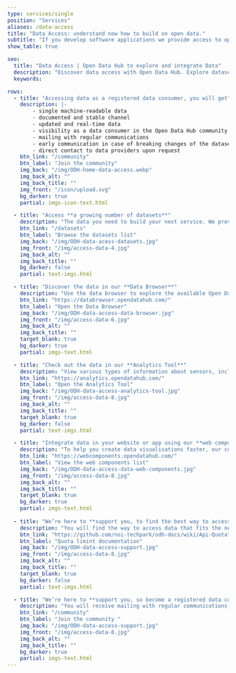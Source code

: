 ```yaml
---
type: services/single
position: "Services"
aliases: /data-access
title: "Data Access: understand now how to build on open data."
subtitle: "If you develop software applications we provide access to open data, through a **machine-readable**, documented and **stable channel**, to updated and **real-time data**, released under an Open Data licence."
show_table: true

seo:
  title: "Data Access | Open Data Hub to explore and integrate Data"
  description: "Discover data access with Open Data Hub. Explore datasets, data hubs, and tools for seamless data visualization, integration and smarter data-driven solutions."
  keywords:

rows:
  - title: "Accessing data as a registered data consumer, you will get"
    description: |-
        - single machine-readable data
        - documented and stable channel
        - updated and real-time data
        - visibility as a data consumer in the Open Data Hub community
        - mailing with regular communications
        - early communication in case of breaking changes of the datasets
        - direct contact to data providers upon request
    btn_link: "/community"
    btn_label: "Join the community"
    img_back: "/img/ODH-home-data-access.webp"
    img_back_alt: ""
    img_back_title: ""
    img_front: "/icon/upload.svg"
    bg_darker: true
    partial: imgs-icon-text.html

  - title: "Access **a growing number of datasets**"
    description: "The data you need to build your next service. We provide a free and well documented API platform you can use to create new amazing applications."
    btn_link: "/datasets"
    btn_label: "Browse the datasets list"
    img_back: "/img/ODH-data-acess-datasets.jpg"
    img_front: "/img/access-data-4.jpg"
    img_back_alt: ""
    img_back_title: ""
    bg_darker: false
    partial: text-imgs.html

  - title: "Discover the data in our **Data Browser**"
    description: "Use the data browser to explore the available Open Data, collected through various Interfaces and updated on a regular basis."
    btn_link: "https://databrowser.opendatahub.com/"
    btn_label: "Open the Data Browser"
    img_back: "/img/ODH-data-access-data-browser.jpg"
    img_front: "/img/access-data-6.jpg"
    img_back_alt: ""
    img_back_title: ""
    target_blank: true
    bg_darker: true
    partial: imgs-text.html

  - title: "Check out the data in our **Analytics Tool**"
    description: "View various types of information about sensors, including their locations, what they measure and the actual data in near-real time."
    btn_link: "https://analytics.opendatahub.com/"
    btn_label: "Open the Analytics Tool"
    img_back: "/img/ODH-data-access-analytics-tool.jpg"
    img_front: "/img/access-data-8.jpg"
    img_back_alt: ""
    img_back_title: ""
    target_blank: true
    bg_darker: false
    partial: text-imgs.html

  - title: "Integrate data in your website or app using our **web components**"
    description: "To help you create data visualisations faster, our community has already developed a set of components using data provided by the Open Data Hub. You can find a list of ready-to-use web components on the Open Data Hub Web Components Store."
    btn_link: "https://webcomponents.opendatahub.com/"
    btn_label: "View the web components list"
    img_back: "/img/ODH-data-access-data-web-components.jpg"
    img_front: "/img/access-data-8.jpg"
    img_back_alt: ""
    img_back_title: ""
    target_blank: true
    bg_darker: true
    partial: imgs-text.html
    
  - title: "We’re here to **support you, to find the best way to access our data!**"
    description: "You will find the way to access data that fits the need of your application, by identifing the best quota limit that fits your needs."
    btn_link: "https://github.com/noi-techpark/odh-docs/wiki/Api-Quota"
    btn_label: "Quota limint documentation"
    img_back: "/img/ODH-data-access-support.jpg"
    img_front: "/img/access-data-8.jpg"
    img_back_alt: ""
    img_back_title: ""
    target_blank: true
    bg_darker: false
    partial: text-imgs.html

  - title: "We’re here to **support you, so become a registered data consumer!**"
    description: "You will receive mailing with regular communications, early communication in case of breaking changes of the datasets and direct contact to data providers upon request."
    btn_link: "/community"
    btn_label: "Join the community "
    img_back: "/img/ODH-data-access-support.jpg"
    img_front: "/img/access-data-8.jpg"
    img_back_alt: ""
    img_back_title: ""
    bg_darker: true
    partial: imgs-text.html
---
```


